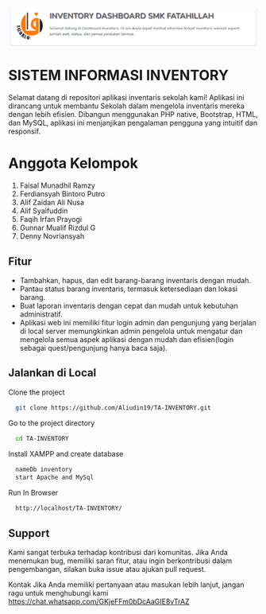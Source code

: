 ![Logo](./img/ta-logo.png)
# SISTEM INFORMASI INVENTORY

Selamat datang di repositori aplikasi inventaris sekolah kami! Aplikasi ini dirancang untuk membantu Sekolah dalam mengelola inventaris mereka dengan lebih efisien. Dibangun menggunakan PHP native, Bootstrap, HTML, dan MySQL, aplikasi ini menjanjikan pengalaman pengguna yang intuitif dan responsif.


# Anggota Kelompok
1. Faisal Munadhil Ramzy
2. Ferdiansyah Bintoro Putro
3. Alif Zaidan Ali Nusa
4. Alif Syaifuddin
5. Faqih Irfan Prayogi
6. Gunnar Mualif Rizdul G
7. Denny Novriansyah



## Fitur 

- Tambahkan, hapus, dan edit barang-barang inventaris dengan mudah.
- Pantau status barang inventaris, termasuk ketersediaan dan lokasi barang.
- Buat laporan inventaris dengan cepat dan mudah untuk kebutuhan administratif.
- Aplikasi web ini memiliki fitur login admin dan pengunjung yang berjalan di local server memungkinkan admin pengelola untuk mengatur dan mengelola semua aspek aplikasi dengan mudah dan efisien(login sebagai quest/pengunjung hanya baca saja).


## Jalankan di Local

Clone the project

```bash
  git clone https://github.com/Aliudin19/TA-INVENTORY.git
```

Go to the project directory

```bash
  cd TA-INVENTORY
```

Install XAMPP and create database

```bash
  nameDb inventory
  start Apache and MySql
```

Run In Browser

```bash
  http://localhost/TA-INVENTORY/
```


## Support

Kami sangat terbuka terhadap kontribusi dari komunitas. Jika Anda menemukan bug, memiliki saran fitur, atau ingin berkontribusi dalam pengembangan, silakan buka issue atau ajukan pull request.

Kontak
Jika Anda memiliki pertanyaan atau masukan lebih lanjut, jangan ragu untuk menghubungi kami https://chat.whatsapp.com/GKjeFFm0bDcAaGIE8vTrAZ